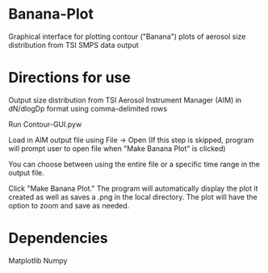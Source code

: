 # Banana-Plot
Graphical interface for plotting contour ("Banana") plots of aerosol size distribution from TSI SMPS data output

# Directions for use

Output size distribution from TSI Aerosol Instrument Manager (AIM) in dN/dlogDp format using comma-delimited rows

Run Contour-GUI.pyw

Load in AIM output file using File -> Open (If this step is skipped, program will prompt user to open file when "Make Banana Plot" is clicked)

You can choose between using the entire file or a specific time range in the output file.

Click "Make Banana Plot." The program will automatically display the plot it created as well as saves a .png in the local directory. The plot will have the option to zoom and save as needed.

# Dependencies

Matplotlib
Numpy
